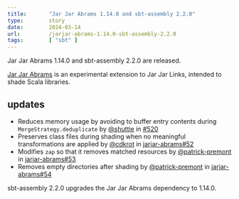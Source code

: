 ```yaml
---
title:       "Jar Jar Abrams 1.14.0 and sbt-assembly 2.2.0"
type:        story
date:        2024-03-14
url:         /jarjar-abrams-1.14.0-sbt-assembly-2.2.0
tags:        [ "sbt" ]
---
```


  [jarjar-abrams52]: https://github.com/eed3si9n/jarjar-abrams/pull/52
  [jarjar-abrams53]: https://github.com/eed3si9n/jarjar-abrams/pull/53
  [jarjar-abrams54]: https://github.com/eed3si9n/jarjar-abrams/pull/54
  [520]: https://github.com/sbt/sbt-assembly/pull/520
  [@cdkrot]: https://github.com/cdkrot
  [@patrick-premont]: https://github.com/patrick-premont
  [@shuttie]: https://github.com/shuttie

Jar Jar Abrams 1.14.0 and sbt-assembly 2.2.0 are released.

[Jar Jar Abrams](/jarjar-abrams) is an experimental extension to Jar Jar Links, intended to shade Scala libraries.

<!--more-->

## updates

- Reduces memory usage by avoiding to buffer entry contents during `MergeStrategy.deduplicate` by [@shuttie][@shuttie] in [#520][520]
- Preserves class files during shading when no meaningful transformations are applied by [@cdkrot][@cdkrot] in [jarjar-abrams#52][jarjar-abrams52]
- Modifies `zap` so that it removes matched resources by [@patrick-premont][@patrick-premont] in [jarjar-abrams#53][jarjar-abrams53]
- Removes empty directories after shading by [@patrick-premont][@patrick-premont] in [jarjar-abrams#54][jarjar-abrams54]

sbt-assembly 2.2.0 upgrades the Jar Jar Abrams dependency to 1.14.0.
